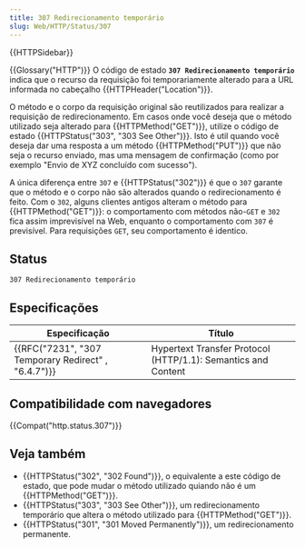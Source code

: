 ```yaml
---
title: 307 Redirecionamento temporário
slug: Web/HTTP/Status/307
---
```


{{HTTPSidebar}}

{{Glossary("HTTP")}} O código de estado **`307 Redirecionamento temporário`** indica que o recurso da requisição foi temporariamente alterado para a URL informada no cabeçalho {{HTTPHeader("Location")}}.

O método e o corpo da requisição original são reutilizados para realizar a requisição de redirecionamento. Em casos onde você deseja que o método utilizado seja alterado para {{HTTPMethod("GET")}}, utilize o código de estado {{HTTPStatus("303", "303 See Other")}}. Isto é util quando você deseja dar uma resposta a um método {{HTTPMethod("PUT")}} que não seja o recurso enviado, mas uma mensagem de confirmação (como por exemplo "Envio de XYZ concluído com sucesso").

A única diferença entre `307` e {{HTTPStatus("302")}} é que o `307` garante que o método e o corpo não são alterados quando o redirecionamento é feito. Com o `302`, alguns clientes antigos alteram o método para {{HTTPMethod("GET")}}: o comportamento com métodos não-`GET` e `302` fica assim imprevisível na Web, enquanto o comportamento com `307` é previsível. Para requisições `GET`, seu comportamento é identico.

## Status

```
307 Redirecionamento temporário
```

## Especificações

| Especificação                                       | Título                                                        |
| --------------------------------------------------- | ------------------------------------------------------------- |
| {{RFC("7231", "307 Temporary Redirect" , "6.4.7")}} | Hypertext Transfer Protocol (HTTP/1.1): Semantics and Content |

## Compatibilidade com navegadores

{{Compat("http.status.307")}}

## Veja também

- {{HTTPStatus("302", "302 Found")}}, o equivalente a este código de estado, que pode mudar o método utilizado quiando não é um {{HTTPMethod("GET")}}.
- {{HTTPStatus("303", "303 See Other")}}, um redirecionamento temporário que altera o método utilizado para {{HTTPMethod("GET")}}.
- {{HTTPStatus("301", "301 Moved Permanently")}}, um redirecionamento permanente.
